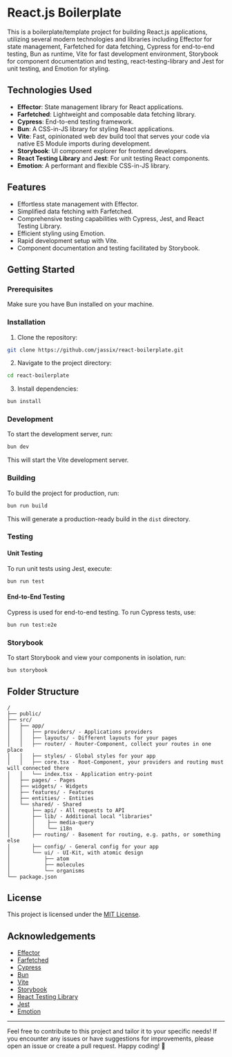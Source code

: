 # React.js Boilerplate

This is a boilerplate/template project for building React.js applications, utilizing several modern technologies and libraries including Effector for state management, Farfetched for data fetching, Cypress for end-to-end testing, Bun as runtime, Vite for fast development environment, Storybook for component documentation and testing, react-testing-library and Jest for unit testing, and Emotion for styling.

## Technologies Used

- **Effector**: State management library for React applications.
- **Farfetched**: Lightweight and composable data fetching library.
- **Cypress**: End-to-end testing framework.
- **Bun**: A CSS-in-JS library for styling React applications.
- **Vite**: Fast, opinionated web dev build tool that serves your code via native ES Module imports during development.
- **Storybook**: UI component explorer for frontend developers.
- **React Testing Library** and **Jest**: For unit testing React components.
- **Emotion**: A performant and flexible CSS-in-JS library.

## Features

- Effortless state management with Effector.
- Simplified data fetching with Farfetched.
- Comprehensive testing capabilities with Cypress, Jest, and React Testing Library.
- Efficient styling using Emotion.
- Rapid development setup with Vite.
- Component documentation and testing facilitated by Storybook.

## Getting Started

### Prerequisites

Make sure you have Bun installed on your machine.

### Installation

1. Clone the repository:

```bash
git clone https://github.com/jassix/react-boilerplate.git
```

2. Navigate to the project directory:

```bash
cd react-boilerplate
```

3. Install dependencies:

```bash
bun install
```

### Development

To start the development server, run:

```bash
bun dev
```

This will start the Vite development server.

### Building

To build the project for production, run:

```bash
bun run build
```

This will generate a production-ready build in the `dist` directory.

### Testing

#### Unit Testing

To run unit tests using Jest, execute:

```bash
bun run test
```

#### End-to-End Testing

Cypress is used for end-to-end testing. To run Cypress tests, use:

```bash
bun run test:e2e
```

### Storybook

To start Storybook and view your components in isolation, run:

```bash
bun storybook
```

## Folder Structure

```
/
├── public/
├── src/
│   ├── app/
│   │   ├── providers/ - Applications providers
│   │   ├── layouts/ - Different layouts for your pages
│   │   ├── router/ - Router-Component, collect your routes in one place
│   │   ├── styles/ - Global styles for your app
│   │   ├── core.tsx - Root-Component, your providers and routing must will connected there
│   │   └── index.tsx - Application entry-point
│   ├── pages/ - Pages
│   ├── widgets/ - Widgets
│   ├── features/ - Features
│   ├── entities/ - Entities
│   └── shared/ - Shared
│       ├── api/ - All requests to API
│       ├── lib/ - Additional local "libraries"
│       │    ├── media-query
│       │    └── i18n
│       ├── routing/ - Basement for routing, e.g. paths, or something else
│       ├── config/ - General config for your app
│       └── ui/ - UI-Kit, with atomic design
│           ├── atom
│           ├── molecules
│           └── organisms
└── package.json
```

## License

This project is licensed under the [MIT License](LICENSE).

## Acknowledgements

- [Effector](https://effector.dev/)
- [Farfetched](https://farfetched.pages.dev/)
- [Cypress](https://www.cypress.io/)
- [Bun](https://bun.sh/)
- [Vite](https://vitejs.dev/)
- [Storybook](https://storybook.js.org/)
- [React Testing Library](https://testing-library.com/docs/react-testing-library/intro/)
- [Jest](https://jestjs.io/)
- [Emotion](https://emotion.sh/)

---

Feel free to contribute to this project and tailor it to your specific needs! If you encounter any issues or have suggestions for improvements, please open an issue or create a pull request. Happy coding! 🚀